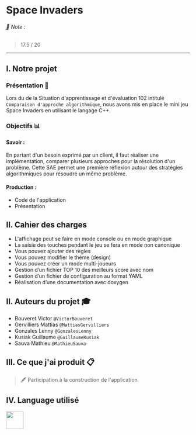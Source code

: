 # Space Invaders
###### 📜 Note :
> 17.5 / 20
___

## I. Notre projet

### Présentation 📃
Lors du de la Situation d'apprentissage et d'évaluation 102 intitulé ```Comparaison d'approche algorithmique```, nous avons mis en place le mini jeu Space Invaders en utilisant le langage C++.

### Objectifs 📊
#### Savoir :
En partant d'un besoin exprimé par un client, il faut réaliser une implémentation, comparer plusieurs approches pour la résolution d'un problème. 
Cette SAE permet une première réflexion autour des stratégies algorithmiques pour résoudre un même problème.
#### Production : 
- Code de l'application
- Présentation

## II. Cahier des charges
- L'affichage peut se faire en mode console ou en mode graphique
- La saisie des touches pendant le jeu se fera en mode non canonique
- Vous pouvez ajouter des règles
- Vous pouvez modifier le thème (design)
- Vous pouvez créer un mode multi-joueurs
- Gestion d’un fichier TOP 10 des meilleurs score avec nom
- Gestion d’un fichier de configuration au format YAML
- Réalisation d’une documentation avec doxygen

## II. Auteurs du projet 🎓
* Bouveret Victor `@VictorBouveret`
* Gervilliers Mattias `@MattiasGervilliers`
* Gonzales Lenny `@GonzalesLenny`
* Kusiak Guillaume `@GuillaumeKusiak`
* Sauva Mathieu `@MathieuSauva`

## III. Ce que j'ai produit 📋
> 🖋 Participation à la construction de l'application


## IV. Language utilisé
<img src="https://cdn.worldvectorlogo.com/logos/c.svg" width="48px">
